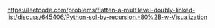 https://leetcode.com/problems/flatten-a-multilevel-doubly-linked-list/discuss/645406/Python-sol-by-recursion.-80%2B-w-Visualization